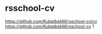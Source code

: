 # rsschool-cv
https://github.com/KubatbekM/rsschool-cv/cv
https://github.com/KubatbekM/rsschool-cv
1
